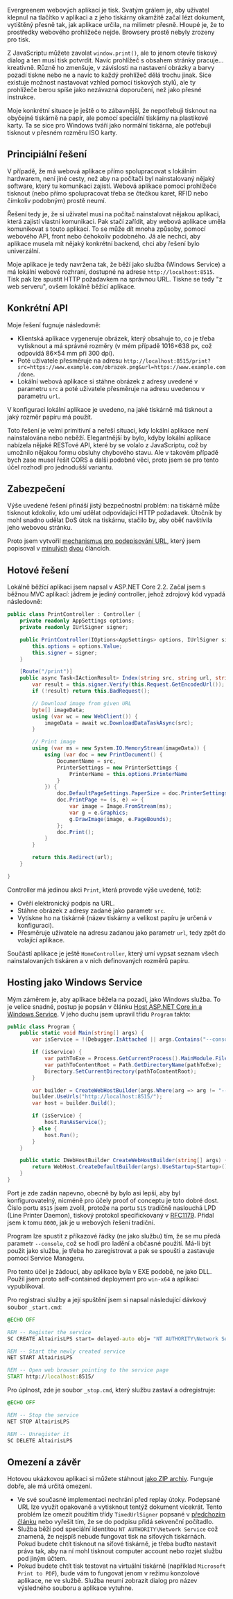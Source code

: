 <!-- dcterms:title = Tisk z webové aplikace na lokální tiskárně: jak na to? -->
<!-- dcterms:abstract = Svatý grál tisku z webových aplikací: uživatel klepne na tlačítko na webu a z tiskárny okamžitě, bez dalšího dialogu, začne lézt dokument, přesně tak, jak si ho programátor vysnil. Problém je, že to na webu nejde. Nebo ano? -->
<!-- dcterms:creator = Michal Altair Valášek -->
<!-- x4w:pictureUrl = /perex-pictures/20190805-tisk-na-webu.jpg -->
<!-- x4w:pictureWidth = 150 -->
<!-- x4w:pictureHeight = 150 -->
<!-- x4w:coverUrl = /cover-pictures/20190805-tisk-na-webu.jpg -->
<!-- x4w:coverCredits = Nimalan Tharmalingam via freeimages.com -->
<!-- x4w:category = IT -->
<!-- dcterms:dateAccepted = 2019-08-05 -->

Evergreenem webových aplikací je tisk. Svatým grálem je, aby uživatel klepnul na tlačítko v aplikaci a z jeho tiskárny okamžitě začal lézt dokument, vytištěný přesně tak, jak aplikace určila, na milimetr přesně. Hloupé je, že to prostředky webového prohlížeče nejde. Browsery prostě nebyly zrozeny pro tisk.

Z JavaScriptu můžete zavolat `window.print()`, ale to jenom otevře tiskový dialog a ten musí tisk potvrdit. Navíc prohlížeč s obsahem stránky pracuje... kreativně. Různě ho zmenšuje, v závislosti na nastavení obrázky a barvy pozadí tiskne nebo ne a navíc to každý prohlížeč dělá trochu jinak. Sice existuje možnost nastavovat vzhled pomocí tiskových stylů, ale ty prohlížeče berou spíše jako nezávazná doporučení, než jako přesné instrukce.

Moje konkrétní situace je ještě o to zábavnější, že nepotřebuji tisknout na obyčejné tiskárně na papír, ale pomocí speciální tiskárny na plastikové karty. Ta se sice pro Windows tváří jako normální tiskárna, ale potřebuji tisknout v přesném rozměru ISO karty.

## Principiální řešení

V případě, že má webová aplikace přímo spolupracovat s lokálním hardwarem, není jiné cesty, než aby na počítači byl nainstalovaný nějaký software, který tu komunikaci zajistí. Webová aplikace pomocí prohlížeče tisknout (nebo přímo spolupracovat třeba se čtečkou karet, RFID nebo čímkoliv podobným) prostě neumí.

Řešení tedy je, že si uživatel musí na počítač nainstalovat nějakou aplikaci, která zajistí vlastní komunikaci. Pak stačí zařídit, aby webová aplikace uměla komunikovat s touto aplikací. To se může dít mnoha způsoby, pomocí webového API, front nebo čehokoliv podobného. Já ale nechci, aby aplikace musela mít nějaký konkrétní backend, chci aby řešení bylo univerzální.

Moje aplikace je tedy navržena tak, že běží jako služba (Windows Service) a má lokální webové rozhraní, dostupné na adrese `http://localhost:8515`. Tisk pak lze spustit HTTP požadavkem na správnou URL. Tiskne se tedy "z web serveru", ovšem lokálně běžící aplikace.

## Konkrétní API

Moje řešení fugnuje následovně:

* Klientská aplikace vygeneruje obrázek, který obsahuje to, co je třeba vytisknout a má správné rozměry (v mém případě 1016&times;638 px, což odpovídá 86&times;54 mm při 300 dpi).
* Poté uživatele přesměruje na adresu `http://localhost:8515/print?src=https://www.example.com/obrazek.png&url=https://www.example.com/done`.
* Lokální webová aplikace si stáhne obrázek z adresy uvedené v parametru `src` a poté uživatele přesměruje na adresu uvedenou v parametru `url`.

V konfiguraci lokální aplikace je uvedeno, na jaké tiskárně má tisknout a jaký rozměr papíru má použít.

Toto řešení je velmi primitivní a neřeší situaci, kdy lokální aplikace není nainstalována nebo neběží. Elegantnější by bylo, kdyby lokální aplikace nabízela nějaké RESTové API, které by se volalo z JavaScriptu, což by umožnilo nějakou formu obsluhy chybového stavu. Ale v takovém případě bych zase musel řešit CORS a další podobné věci, proto jsem se pro tento účel rozhodl pro jednodušší variantu.

## Zabezpečení

Výše uvedené řešení přináší jistý bezpečnostní problém: na tiskárně může tisknout kdokoliv, kdo umí udělat odpovídající HTTP požadavek. Útočník by mohl snadno udělat DoS útok na tiskárnu, stačilo by, aby oběť navštívila jeho webovou stránku.

Proto jsem vytvořil [mechanismus pro podepisování URL](https://github.com/ridercz/Altairis.Services.UrlSigner), který jsem popisoval v [minulých](https://www.altair.blog/2019/08/url-signer) [dvou](https://www.altair.blog/2019/08/url-signer-jeste-jednou) článcích.

## Hotové řešení

Lokálně běžící aplikaci jsem napsal v ASP.NET Core 2.2. Začal jsem s běžnou MVC aplikací: jádrem je jediný controller, jehož zdrojový kód vypadá následovně:

```cs
public class PrintController : Controller {
    private readonly AppSettings options;
    private readonly IUrlSigner signer;

    public PrintController(IOptions<AppSettings> options, IUrlSigner signer) {
        this.options = options.Value;
        this.signer = signer;
    }

    [Route("/print")]
    public async Task<IActionResult> Index(string src, string url, string sig) {
        var result = this.signer.Verify(this.Request.GetEncodedUrl());
        if (!result) return this.BadRequest();

        // Download image from given URL
        byte[] imageData;
        using (var wc = new WebClient()) {
            imageData = await wc.DownloadDataTaskAsync(src);
        }

        // Print image
        using (var ms = new System.IO.MemoryStream(imageData)) {
            using (var doc = new PrintDocument() {
                DocumentName = src,
                PrinterSettings = new PrinterSettings {
                    PrinterName = this.options.PrinterName
                }
            }) {
                doc.DefaultPageSettings.PaperSize = doc.PrinterSettings.PaperSizes.OfType<PaperSize>().Single(x => x.PaperName.Equals(this.options.PaperSize));
                doc.PrintPage += (s, e) => {
                    var image = Image.FromStream(ms);
                    var g = e.Graphics;
                    g.DrawImage(image, e.PageBounds);
                };
                doc.Print();
            }
        }

        return this.Redirect(url);
    }

}
```

Controller má jedinou akci `Print`, která provede výše uvedené, totiž:

* Ověří elektronický podpis na URL.
* Stáhne obrázek z adresy zadané jako parametr `src`.
* Vytiskne ho na tiskárně (název tiskárny a velikost papíru je určená v konfiguraci).
* Přesměruje uživatele na adresu zadanou jako parametr `url`, tedy zpět do volající aplikace.

Součástí aplikace je ještě `HomeController`, který umí vypsat seznam všech nainstalovaných tiskáren a v nich definovaných rozměrů papíru.

## Hosting jako Windows Service

Mým záměrem je, aby aplikace běžela na pozadí, jako Windows služba. To je velice snadné, postup je popsán v článku [Host ASP.NET Core in a Windows Service](https://docs.microsoft.com/en-us/aspnet/core/host-and-deploy/windows-service?view=aspnetcore-2.1&tabs=visual-studio). V jeho duchu jsem upravil třídu `Program` takto:

```cs
public class Program {
    public static void Main(string[] args) {
        var isService = !(Debugger.IsAttached || args.Contains("--console"));

        if (isService) {
            var pathToExe = Process.GetCurrentProcess().MainModule.FileName;
            var pathToContentRoot = Path.GetDirectoryName(pathToExe);
            Directory.SetCurrentDirectory(pathToContentRoot);
        }

        var builder = CreateWebHostBuilder(args.Where(arg => arg != "--console").ToArray());
        builder.UseUrls("http://localhost:8515/");
        var host = builder.Build();

        if (isService) {
            host.RunAsService();
        } else {
            host.Run();
        }
    }

    public static IWebHostBuilder CreateWebHostBuilder(string[] args) {
        return WebHost.CreateDefaultBuilder(args).UseStartup<Startup>();
    }
}
```

Port je zde zadán napevno, obecně by bylo asi lepší, aby byl konfigurovatelný, nicméně pro účely proof of conceptu je toto dobré dost. Číslo portu `8515` jsem zvolil, protože na portu `515` tradičně naslouchá LPD (Line Printer Daemon), tiskový protokol specifickovaný v [RFC1179](https://tools.ietf.org/html/rfc1179). Přidal jsem k tomu `8000`, jak je u webových řešení tradiční.

Program lze spustit z příkazové řádky (ne jako službu) tím, že se mu předá parametr `--console`, což se hodí pro ladění a občasné použití. Má-li být použit jako služba, je třeba ho zaregistrovat a pak se spouští a zastavuje pomocí Service Manageru.

Pro tento účel je žádoucí, aby aplikace byla v EXE podobě, ne jako DLL. Použil jsem proto self-contained deployment pro `win-x64` a aplikaci vypublikoval.

Pro registraci služby a její spuštění jsem si napsal následující dávkový soubor `_start.cmd`:

```bat
@ECHO OFF

REM -- Register the service
SC CREATE AltairisLPS start= delayed-auto obj= "NT AUTHORITY\Network Service" binPath= "%CD%\Altairis.LocalPrinter.Server.exe" DisplayName= "Altairis Local Printer Server"

REM -- Start the newly created service
NET START AltairisLPS

REM -- Open web browser pointing to the service page
START http://localhost:8515/
```

Pro úplnost, zde je soubor `_stop.cmd`, který službu zastaví a odregistruje:

```bat
@ECHO OFF

REM -- Stop the service
NET STOP AltairisLPS

REM -- Unregister it
SC DELETE AltairisLPS
```

## Omezení a závěr

Hotovou ukázkovou aplikaci si můžete stáhnout [jako ZIP archiv](https://www.cdn.altairis.cz/Blog/2019/20190805-localprinter.zip). Funguje dobře, ale má určitá omezení.

* Ve své současné implementaci nechrání před replay útoky. Podepsané URL lze využít opakovaně a vytisknout tentýž dokument vícekrát. Tento problém lze omezit použitím třídy `TimedUrlSigner` popsané v [předchozím článku](https://www.altair.blog/2019/08/url-signer-jeste-jednou) nebo vyřešit tím, že se do podpisu přidá sekvenční počítadlo.
* Služba běží pod speciální identitou `NT AUTHORITY\Network Service` což znamená, že nejspíš nebude fungovat tisk na síťových tiskárnách. Pokud budete chtít tisknout na síťové tiskárně, je třeba buďto nastavit práva tak, aby na ní mohl tisknout computer account nebo rozjet službu pod jiným účtem.
* Pokud budete chtít tisk testovat na virtuální tiskárně (například `Microsoft Print to PDF`), bude vám to fungovat jenom v režimu konzolové aplikace, ne ve službě. Služba neumí zobrazit dialog pro název výsledného souboru a aplikace vytuhne.